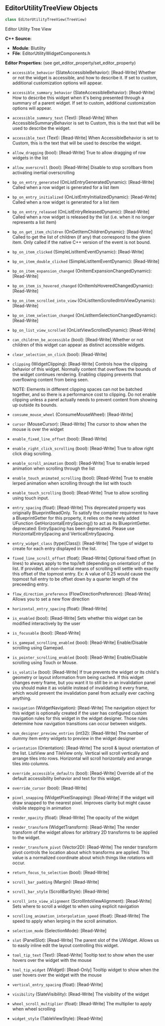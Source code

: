 ## EditorUtilityTreeView Objects

```python
class EditorUtilityTreeView(TreeView)
```

Editor Utility Tree View

**C++ Source:**

- **Module**: Blutility
- **File**: EditorUtilityWidgetComponents.h

**Editor Properties:** (see get_editor_property/set_editor_property)

- ``accessible_behavior`` (SlateAccessibleBehavior):  [Read-Write] Whether or not the widget is accessible, and how to describe it. If set to custom, additional customization options will appear.
- ``accessible_summary_behavior`` (SlateAccessibleBehavior):  [Read-Write] How to describe this widget when it's being presented through a summary of a parent widget. If set to custom, additional customization options will appear.
- ``accessible_summary_text`` (Text):  [Read-Write] When AccessibleSummaryBehavior is set to Custom, this is the text that will be used to describe the widget.
- ``accessible_text`` (Text):  [Read-Write] When AccessibleBehavior is set to Custom, this is the text that will be used to describe the widget.
- ``allow_dragging`` (bool):  [Read-Write] True to allow dragging of row widgets in the list
- ``allow_overscroll`` (bool):  [Read-Write] Disable to stop scrollbars from activating inertial overscrolling
- ``bp_on_entry_generated`` (OnListEntryGeneratedDynamic):  [Read-Write] Called when a row widget is generated for a list item
- ``bp_on_entry_initialized`` (OnListEntryInitializedDynamic):  [Read-Write] Called when a row widget is generated for a list item
- ``bp_on_entry_released`` (OnListEntryReleasedDynamic):  [Read-Write] Called when a row widget is released by the list (i.e. when it no longer represents a list item)
- ``bp_on_get_item_children`` (OnGetItemChildrenDynamic):  [Read-Write] Called to get the list of children (if any) that correspond to the given item. Only called if the native C++ version of the event is not bound.
- ``bp_on_item_clicked`` (SimpleListItemEventDynamic):  [Read-Write]
- ``bp_on_item_double_clicked`` (SimpleListItemEventDynamic):  [Read-Write]
- ``bp_on_item_expansion_changed`` (OnItemExpansionChangedDynamic):  [Read-Write]
- ``bp_on_item_is_hovered_changed`` (OnItemIsHoveredChangedDynamic):  [Read-Write]
- ``bp_on_item_scrolled_into_view`` (OnListItemScrolledIntoViewDynamic):  [Read-Write]
- ``bp_on_item_selection_changed`` (OnListItemSelectionChangedDynamic):  [Read-Write]
- ``bp_on_list_view_scrolled`` (OnListViewScrolledDynamic):  [Read-Write]
- ``can_children_be_accessible`` (bool):  [Read-Write] Whether or not children of this widget can appear as distinct accessible widgets.
- ``clear_selection_on_click`` (bool):  [Read-Write]
- ``clipping`` (WidgetClipping):  [Read-Write] Controls how the clipping behavior of this widget.  Normally content that overflows the
  bounds of the widget continues rendering.  Enabling clipping prevents that overflowing content
  from being seen.

  NOTE: Elements in different clipping spaces can not be batched together, and so there is a
  performance cost to clipping.  Do not enable clipping unless a panel actually needs to prevent
  content from showing up outside its bounds.
- ``consume_mouse_wheel`` (ConsumeMouseWheel):  [Read-Write]
- ``cursor`` (MouseCursor):  [Read-Write] The cursor to show when the mouse is over the widget
- ``enable_fixed_line_offset`` (bool):  [Read-Write]
- ``enable_right_click_scrolling`` (bool):  [Read-Write] True to allow right click drag scrolling.
- ``enable_scroll_animation`` (bool):  [Read-Write] True to enable lerped animation when scrolling through the list
- ``enable_touch_animated_scrolling`` (bool):  [Read-Write] True to enable lerped animation when scrolling through the list with touch
- ``enable_touch_scrolling`` (bool):  [Read-Write] True to allow scrolling using touch input.
- ``entry_spacing`` (float):  [Read-Write] This deprecated property was originally BlueprintReadOnly. To satisfy the compiler requirment to have a BlueprintGetter for this property,
  it relies on the newly added UFunction GetHorizontalEntrySpacing() to act as its BlueprintGetter.
  deprecated: EntrySpacing has been deprecated. Please use HorizontalEntrySpacing and VerticalEntrySpacing.
- ``entry_widget_class`` (type(Class)):  [Read-Write] The type of widget to create for each entry displayed in the list.
- ``fixed_line_scroll_offset`` (float):  [Read-Write] Optional fixed offset (in lines) to always apply to the top/left (depending on orientation) of the list.
  If provided, all non-inertial means of scrolling will settle with exactly this offset of the topmost entry.
  Ex: A value of 0.25 would cause the topmost full entry to be offset down by a quarter length of the preceeding entry.
- ``flow_direction_preference`` (FlowDirectionPreference):  [Read-Write] Allows you to set a new flow direction
- ``horizontal_entry_spacing`` (float):  [Read-Write]
- ``is_enabled`` (bool):  [Read-Write] Sets whether this widget can be modified interactively by the user
- ``is_focusable`` (bool):  [Read-Write]
- ``is_gamepad_scrolling_enabled`` (bool):  [Read-Write] Enable/Disable scrolling using Gamepad.
- ``is_pointer_scrolling_enabled`` (bool):  [Read-Write] Enable/Disable scrolling using Touch or Mouse.
- ``is_volatile`` (bool):  [Read-Write] If true prevents the widget or its child's geometry or layout information from being cached.  If this widget
  changes every frame, but you want it to still be in an invalidation panel you should make it as volatile
  instead of invalidating it every frame, which would prevent the invalidation panel from actually
  ever caching anything.
- ``navigation`` (WidgetNavigation):  [Read-Write] The navigation object for this widget is optionally created if the user has configured custom
  navigation rules for this widget in the widget designer.  Those rules determine how navigation transitions
  can occur between widgets.
- ``num_designer_preview_entries`` (int32):  [Read-Write] The number of dummy item entry widgets to preview in the widget designer
- ``orientation`` (Orientation):  [Read-Write] The scroll & layout orientation of the list. ListView and TileView only.
  Vertical will scroll vertically and arrange tiles into rows.
  Horizontal will scroll horizontally and arrange tiles into columns.
- ``override_accessible_defaults`` (bool):  [Read-Write] Override all of the default accessibility behavior and text for this widget.
- ``override_cursor`` (bool):  [Read-Write]
- ``pixel_snapping`` (WidgetPixelSnapping):  [Read-Write] If the widget will draw snapped to the nearest pixel.  Improves clarity but might cause visibile stepping in animation
- ``render_opacity`` (float):  [Read-Write] The opacity of the widget
- ``render_transform`` (WidgetTransform):  [Read-Write] The render transform of the widget allows for arbitrary 2D transforms to be applied to the widget.
- ``render_transform_pivot`` (Vector2D):  [Read-Write] The render transform pivot controls the location about which transforms are applied.
  This value is a normalized coordinate about which things like rotations will occur.
- ``return_focus_to_selection`` (bool):  [Read-Write]
- ``scroll_bar_padding`` (Margin):  [Read-Write]
- ``scroll_bar_style`` (ScrollBarStyle):  [Read-Write]
- ``scroll_into_view_alignment`` (ScrollIntoViewAlignment):  [Read-Write] Sets where to scroll a widget to when using explicit navigation
- ``scrolling_animation_interpolation_speed`` (float):  [Read-Write] The speed to apply when lerping in the scroll animation.
- ``selection_mode`` (SelectionMode):  [Read-Write]
- ``slot`` (PanelSlot):  [Read-Write] The parent slot of the UWidget.  Allows us to easily inline edit the layout controlling this widget.
- ``tool_tip_text`` (Text):  [Read-Write] Tooltip text to show when the user hovers over the widget with the mouse
- ``tool_tip_widget`` (Widget):  [Read-Only] Tooltip widget to show when the user hovers over the widget with the mouse
- ``vertical_entry_spacing`` (float):  [Read-Write]
- ``visibility`` (SlateVisibility):  [Read-Write] The visibility of the widget
- ``wheel_scroll_multiplier`` (float):  [Read-Write] The multiplier to apply when wheel scrolling
- ``widget_style`` (TableViewStyle):  [Read-Write]

<a id="unreal.GlobalEditorUtilityBase"></a>